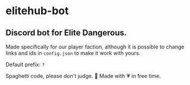 # elitehub-bot
## Discord bot for Elite Dangerous.
Made specifically for our player faction, although it is possible to change links and ids in `config.json` to make it work with yours.

Default prefix: `?`

Spaghetti code, please don't judge. 🙏
Made with 💗 in free time.
